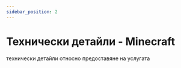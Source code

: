 ```yaml
---
sidebar_position: 2
---
```


# Технически детайли - Minecraft

технически детайли относно предоставяне на услугата
